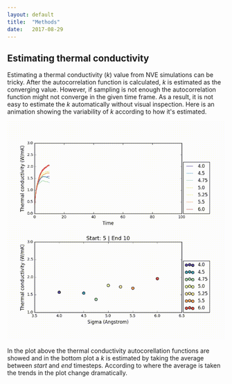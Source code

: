 ```yaml
---
layout: default
title:  "Methods"
date:   2017-08-29
---
```

Estimating thermal conductivity
-------------------------------
Estimating a thermal conductivity (*k*) value from NVE simulations can be tricky.
After the autocorrelation function is calculated, *k* is estimated as the converging value.
However, if sampling is not enough the autocorrelation function might not converge in the given time frame.
As a result, it is not easy to estimate the *k* automatically without visual inspection.
Here is an animation showing the variability of *k* according to how it's estimated.

<p align="center"> <img src="img/k-over-time.gif"> </p>

In the plot above the thermal conductivity autocorellation functions are showed and in the bottom plot a *k* is estimated by taking the average between *start* and *end* timesteps.
According to where the average is taken the trends in the plot change dramatically. 
